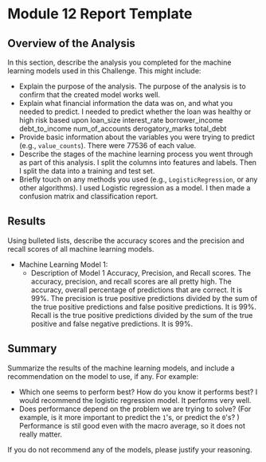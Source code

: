 # Module 12 Report Template

## Overview of the Analysis

In this section, describe the analysis you completed for the machine learning models used in this Challenge. This might include:

* Explain the purpose of the analysis.
The purpose of the analysis is to confirm that the created model works well.
* Explain what financial information the data was on, and what you needed to predict.
I needed to predict whether the loan was healthy or high risk based upon loan_size	interest_rate	borrower_income	debt_to_income	num_of_accounts	derogatory_marks	total_debt
* Provide basic information about the variables you were trying to predict (e.g., `value_counts`).
There were 77536 of each value.
* Describe the stages of the machine learning process you went through as part of this analysis.
I split the columns into features and labels. Then I split the data into a training and test set.
* Briefly touch on any methods you used (e.g., `LogisticRegression`, or any other algorithms).
I used Logistic regression as a model. I then made a confusion matrix and classification report.
## Results

Using bulleted lists, describe the accuracy scores and the precision and recall scores of all machine learning models.

* Machine Learning Model 1:
    * Description of Model 1 Accuracy, Precision, and Recall scores.
        The accuracy, precision, and recall scores are all pretty high. The accuracy, overall percentage of predictions that are correct. It is 99%. The precision is true positive predictions divided by the sum of the true positive predictions and false positive predictions. It is 99%. Recall is the true positive predictions divided by the sum of the true positive and false negative predictions. It is 99%.

## Summary

Summarize the results of the machine learning models, and include a recommendation on the model to use, if any. For example:

* Which one seems to perform best? How do you know it performs best? I would recommend the logistic regression model. It performs very well.
* Does performance depend on the problem we are trying to solve? (For example, is it more important to predict the `1`'s, or predict the `0`'s? )
Performance is stil good even with the macro average, so it does not really matter.

If you do not recommend any of the models, please justify your reasoning.
